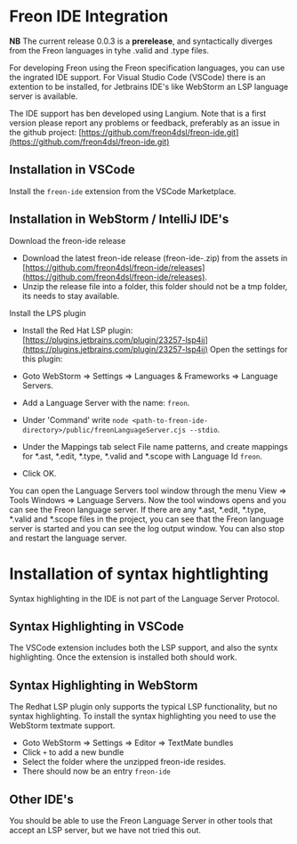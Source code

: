 # Freon IDE Integration

**NB** The current release 0.0.3 is a **prerelease**, and syntactically diverges from the Freon languages in tyhe .valid and .type files.

For developing Freon using the Freon specification languages, you can use the ingrated IDE
support. For Visual Studio Code (VSCode) there is an extention to be installed, for Jetbrains
IDE's like WebStorm an LSP language server is available.

The IDE support has ben developed using Langium.
Note that is a first version please report any problems or feedback,
preferably as an issue in the github project: [https://github.com/freon4dsl/freon-ide.git](https://github.com/freon4dsl/freon-ide.git)

## Installation in VSCode
Install the `freon-ide` extension from the VSCode Marketplace.

## Installation in WebStorm / IntelliJ IDE's

Download the freon-ide release

- Download the latest freon-ide release (freon-ide-<version>.zip) from the assets in [https://github.com/freon4dsl/freon-ide/releases](https://github.com/freon4dsl/freon-ide/releases).
- Unzip the release file into a folder, this folder should not be a tmp folder, its needs to stay available.

Install the LPS plugin

- Install the Red Hat LSP plugin: [https://plugins.jetbrains.com/plugin/23257-lsp4ij](https://plugins.jetbrains.com/plugin/23257-lsp4ij)
  Open the settings for this plugin:

- Goto WebStorm => Settings => Languages & Frameworks => Language Servers.

- Add a Language Server with the name: `freon`.

- Under 'Command' write `node <path-to-freon-ide-directory>/public/freonLanguageServer.cjs --stdio`.

- Under the Mappings tab select File name patterns, and create mappings for *.ast, *.edit, *.type, *.valid and *.scope with Language Id `freon`.

- Click OK.

You can open the Language Servers tool window through the menu View => Tools Windows => Language Servers.
Now the tool windows opens and you can see the Freon language server.
If there are any *.ast, *.edit, *.type, *.valid and *.scope files in the project, you can see that the
Freon language server is started and you can see the log output window.
You can also stop and restart the language server.

# Installation of syntax hightlighting
Syntax highlighting in the IDE is not part of the Language Server Protocol.

## Syntax Highlighting in VSCode
The VSCode extension includes both the LSP support, and also the syntx highlighting.
Once the extension is installed both should work.

## Syntax Highlighting in WebStorm
The Redhat LSP plugin only supports the typical LSP functionality, but no syntax highlighting.
To install the syntax highlighting you need to use the WebStorm textmate support.

- Goto WebStorm => Settings => Editor => TextMate bundles
- Click `+` to add a new bundle
- Select the folder where the unzipped freon-ide resides. 
- There should now be an entry `freon-ide`

## Other IDE's
You should be able to use the Freon Language Server in other tools that accept an LSP server,
but we have not tried this out. 
